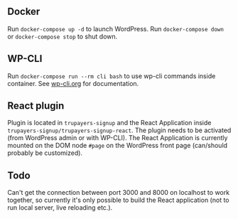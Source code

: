 ## Docker
Run `docker-compose up -d` to launch WordPress. 
Run `docker-compose down` or `docker-compose stop` to shut down.

## WP-CLI
Run `docker-compose run --rm cli bash` to use wp-cli commands inside container. See [wp-cli.org](https://wp-cli.org/) for documentation.

## React plugin
Plugin is located in `trupayers-signup` and the React Application inside `trupayers-signup/trupayers-signup-react`. The plugin needs to be activated (from WordPress admin or with WP-CLI). The React Application is currently mounted on the DOM node `#page` on the WordPress front page (can/should probably be customized).

## Todo
Can't get the connection between port 3000 and 8000 on localhost to work together, so currently it's only possible to build the React application (not to run local server, live reloading etc.).